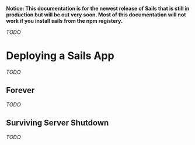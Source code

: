 **Notice: This documentation is for the newest release of Sails that is still in production but will
be out very soon. Most of this documentation will not work if you install sails from the npm
registery.**

_TODO_


# Deploying a Sails App
_TODO_

## Forever
_TODO_

## Surviving Server Shutdown
_TODO_